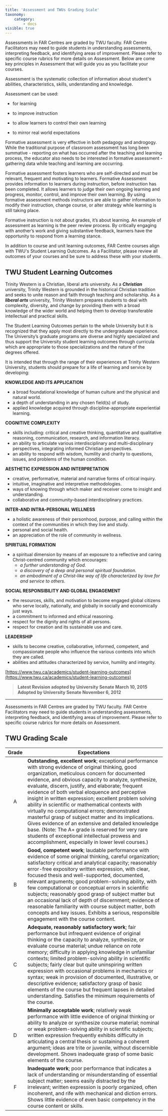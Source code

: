 ```yaml
---
title: 'Assessment and TWUs Grading Scale'
taxonomy:
    category:
        - docs
visible: true
---
```


Assessments in FAR Centres are graded by TWU faculty. FAR Centre Facilitators may need to guide students in understanding assessments, interpreting feedback, and identifying areas of improvement. Please refer to specific course rubrics for more details on Assessment.  Below are come key principles in Assessment that will guide you as you facilitate your courses.

Assessment is the systematic collection of information about student's abilities, characteristics, skills, understanding and knowledge.

Assessment can be used:

  - for learning

  - to improve instruction

  - to allow learners to control their own learning

  - to mirror real world expectations

Formative assessment is very effective in both pedagogy and androgogy. While the traditional purpose of classroom assessment has long been summative - reporting on what has occurred after the teaching and learning process, the educator also needs to be interested in formative assessment - gathering data while teaching and learning are occurring.

Formative assessment fosters learners who are self-directed and must be relevant, frequent and motivating to learners. Formative Assessment provides information to learners during instruction, before instruction has been completed. It allows learners to judge their own ongoing learning and progress, monitor, control, and improve their own learning. By using formative assessment methods instructors are able to gather information to modify their instruction, change course, or alter strategy while learning is still taking place.

Formative instruction is not about grades, it’s about learning. An example of assessment as learning is the peer review process. By critically engaging with another’s work and giving substantive feedback, learners have the opportunity to respond from a learning stance.

In addition to course and unit learning outcomes, FAR Centre courses align with TWU's Student Learning Outcomes. As a Facilitator, please review all outcomes of your courses and be sure to address these with your students.

## TWU Student Learning Outcomes

Trinity Western is a Christian, liberal arts university. As a ***Christian*** university, Trinity Western is grounded in the historical Christian tradition and seeks to unite reason and faith through teaching and scholarship. As a ***liberal arts*** university,
Trinity Western prepares students to deal with complexity, diversity, and change by providing them with a broad knowledge of the wider world and helping them to develop transferable intellectual and practical skills.

The Student Learning Outcomes pertain to the whole University but it is recognized that they apply most directly to the undergraduate experience. The University’s graduate programs are diverse and highly specialized and thus support the University student learning outcomes
through curricula which are appropriate to those specializations and the nature of the degrees offered.

It is intended that through the range of their experiences at Trinity Western University, students should prepare for a life of learning and service by developing:

**KNOWLEDGE AND ITS APPLICATION**
  - a broad foundational knowledge of human culture and the physical and
    natural world.
  - a depth of understanding in any chosen field(s) of study.
  - applied knowledge acquired through discipline-appropriate experiential learning.


**COGNITIVE COMPLEXITY**
  - skills including: critical and creative thinking, quantitative and qualitative reasoning, communication, research, and information literacy.
  - an ability to articulate various interdisciplinary and multi-disciplinary perspectives, integrating informed Christian perspectives.
  - an ability to respond with wisdom, humility and charity to questions, issues, and problems of the human condition.

**AESTHETIC EXPRESSION AND INTERPRETATION**
  - creative, performative, material and narrative forms of critical inquiry.
  - intuitive, imaginative and interpretive methodologies.
  - ways of knowing through which maker and receiver come to insight and understanding.
  - collaborative and community–based interdisciplinary practices.

**INTER-AND INTRA-PERSONAL WELLNESS**
  - a holistic awareness of their personhood, purpose, and calling within the context of the communities in which they live and study.
  - personal and social health.
  - an appreciation of the role of community in wellness.

**SPIRITUAL FORMATION**
  - a spiritual dimension by means of an exposure to a reflective and caring Christ-centred community which encourages:
      - *a further understanding of God.*
      - *a discovery of a deep and personal spiritual foundation.*
      - *an embodiment of a Christ-like way of life characterized by love for and service to others.*

**SOCIAL RESPONSIBILITY AND GLOBAL ENGAGEMENT**
  - the resources, skills, and motivation to become engaged global citizens who serve locally, nationally, and globally in socially and economically just ways.
  - a commitment to informed and ethical reasoning.
  - respect for the dignity and rights of all persons.
  - respect for creation and its sustainable use and care.

**LEADERSHIP**
  - skills to become creative, collaborative, informed, competent, and compassionate people who influence the various contexts into which they are called.
  - abilities and attitudes characterized by service, humility and integrity.

[https://www.twu.ca/academics/student-learning-outcomes](https://www.twu.ca/academics/student-learning-outcomes)

> **Latest Revision adopted by University Senate March 10, 2015**
> **Adopted by University Senate November 6, 2012**

---

Assessments in FAR Centres are graded by TWU faculty. FAR Centre Facilitators may need to guide students in understanding assessments, interpreting feedback, and identifying areas of improvement.  Please refer to specific course rubrics for more details on Assessment.

## TWU Grading Scale

|Grade|Expectations|
|:---:|---|
|A|**Outstanding, excellent work**; exceptional performance with strong evidence of original thinking, good organization, meticulous concern for documented evidence, and obvious capacity to analyze, synthesize, evaluate, discern, justify, and elaborate; frequent evidence of both verbal eloquence and perceptive insight in written expression; excellent problem solving ability in scientific or mathematical contexts with virtually no computational errors; demonstrated masterful grasp of subject matter and its implications. Gives evidence of an extensive and detailed knowledge base. (Note: The A+ grade is reserved for very rare students of exceptional intellectual prowess and accomplishment, especially in lower level courses.)|
| B|**Good, competent work**; laudable performance with evidence of some original thinking, careful organization; satisfactory critical and analytical capacity; reasonably error-free expository written expression, with clear, focused thesis and well-supported, documented, relevant arguments; good problem-solving ability, with few computational or conceptual errors in scientific subjects; reasonably good grasp of subject matter but an occasional lack of depth of discernment; evidence of reasonable familiarity with course subject matter, both concepts and key issues. Exhibits a serious, responsible engagement with the course content.|
|C|**Adequate, reasonably satisfactory work**; fair performance but infrequent evidence of original thinking or the capacity to analyze, synthesize, or evaluate course material; undue reliance on rote memory; difficulty in applying knowledge in unfamiliar contexts; limited problem-solving ability in scientific subjects; fairly clear but quite uninspiring written expression with occasional problems in mechanics or syntax; weak in provision of documented, illustrative, or descriptive evidence; satisfactory grasp of basic elements of the course but frequent lapses in detailed understanding. Satisfies the minimum requirements of the course.|
| D|**Minimally acceptable work**; relatively weak performance with little evidence of original thinking or ability to analyze or synthesize course material; nominal or weak problem-solving ability in scientific subjects; written expression frequently exhibits difficulty in articulating a central thesis or sustaining a coherent argument; ideas are trite or juvenile, without discernible development. Shows inadequate grasp of some basic elements of the course.|
| F|**Inadequate work**; poor performance that indicates a lack of understanding or misunderstanding of essential subject matter; seems easily distracted by the irrelevant; written expression is poorly organized, often incoherent, and rife with mechanical and diction errors. Shows little evidence of even basic competency in the course content or skills.|
